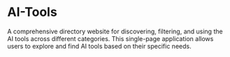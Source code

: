 # AI-Tools
A comprehensive directory website for discovering, filtering, and using the AI tools across different categories. This single-page application allows users to explore and find AI tools based on their specific needs.

